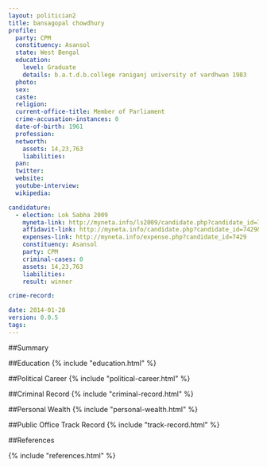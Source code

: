 ```yaml
---
layout: politician2
title: bansagopal chowdhury
profile: 
  party: CPM
  constituency: Asansol
  state: West Bengal
  education: 
    level: Graduate
    details: b.a.t.d.b.college raniganj university of vardhwan 1983
  photo: 
  sex: 
  caste: 
  religion: 
  current-office-title: Member of Parliament
  crime-accusation-instances: 0
  date-of-birth: 1961
  profession: 
  networth: 
    assets: 14,23,763
    liabilities: 
  pan: 
  twitter: 
  website: 
  youtube-interview: 
  wikipedia: 

candidature: 
  - election: Lok Sabha 2009
    myneta-link: http://myneta.info/ls2009/candidate.php?candidate_id=7429
    affidavit-link: http://myneta.info/candidate.php?candidate_id=7429&scan=original
    expenses-link: http://myneta.info/expense.php?candidate_id=7429
    constituency: Asansol 
    party: CPM
    criminal-cases: 0
    assets: 14,23,763
    liabilities: 
    result: winner 

crime-record: 

date: 2014-01-28
version: 0.0.5
tags: 
---
```

##Summary


##Education
{% include "education.html" %}


##Political Career
{% include "political-career.html" %}


##Criminal Record
{% include "criminal-record.html" %}


##Personal Wealth
{% include "personal-wealth.html" %}


##Public Office Track Record
{% include "track-record.html" %}


##References


{% include "references.html" %}